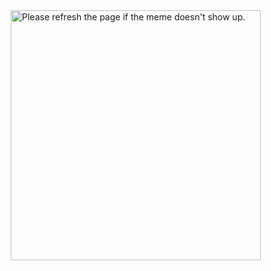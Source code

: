 

<img src='https://random-memer.herokuapp.com/' title="Meme" alt="Please refresh the page if the meme doesn't show up." style="height : auto; width:400px; margin-left : 10px; margin-right : 10px;">

<!-- Markdown -->

